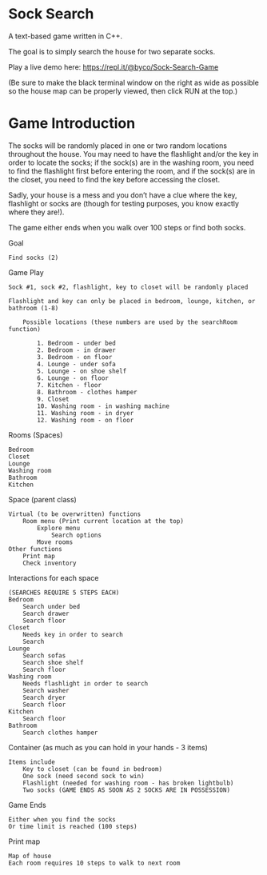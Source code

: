 <h1>Sock Search</h1>

A text-based game written in C++.

The goal is to simply search the house for two separate socks. 

Play a live demo here: https://repl.it/@byco/Sock-Search-Game

(Be sure to make the black terminal window on the right as wide as possible so the house map can be properly viewed, then click RUN at the top.)

<h1>Game Introduction</h1>

The socks will be randomly placed in one or two random locations throughout the house. You may need to have the flashlight and/or the key in order to locate the socks; if the sock(s) are in the washing room, you need to find the flashlight first before entering the room, and if the sock(s) are in the closet, you need to find the key before accessing the closet.

Sadly, your house is a mess and you don’t have a clue where the key, flashlight or socks are (though for testing purposes, you know exactly where they are!).

The game either ends when you walk over 100 steps or find both socks.

Goal

	Find socks (2)

Game Play

	Sock #1, sock #2, flashlight, key to closet will be randomly placed
  
	Flashlight and key can only be placed in bedroom, lounge, kitchen, or bathroom (1-8)
  
		Possible locations (these numbers are used by the searchRoom function)
    
			1. Bedroom - under bed
			2. Bedroom - in drawer
			3. Bedroom - on floor
			4. Lounge - under sofa
			5. Lounge - on shoe shelf
			6. Lounge - on floor
			7. Kitchen - floor
			8. Bathroom - clothes hamper
			9. Closet
			10. Washing room - in washing machine
			11. Washing room - in dryer
			12. Washing room - on floor

Rooms (Spaces)

	Bedroom
	Closet
	Lounge
	Washing room
	Bathroom
	Kitchen

Space (parent class)

	Virtual (to be overwritten) functions
		Room menu (Print current location at the top)
			Explore menu
				Search options
			Move rooms
	Other functions
		Print map
		Check inventory

Interactions for each space

	(SEARCHES REQUIRE 5 STEPS EACH)
	Bedroom
		Search under bed
		Search drawer
		Search floor
	Closet
		Needs key in order to search
		Search
	Lounge
		Search sofas
		Search shoe shelf
		Search floor
	Washing room
		Needs flashlight in order to search
		Search washer
		Search dryer
		Search floor
	Kitchen
		Search floor
	Bathroom
		Search clothes hamper

Container (as much as you can hold in your hands - 3 items)

	Items include
		Key to closet (can be found in bedroom)
		One sock (need second sock to win)
		Flashlight (needed for washing room - has broken lightbulb)
		Two socks (GAME ENDS AS SOON AS 2 SOCKS ARE IN POSSESSION)

Game Ends

	Either when you find the socks
	Or time limit is reached (100 steps)

Print map

	Map of house
	Each room requires 10 steps to walk to next room

